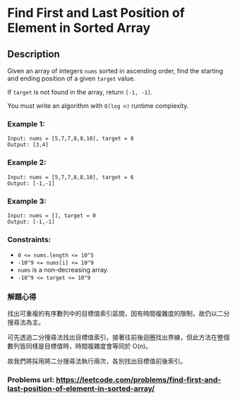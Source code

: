 # Find First and Last Position of Element in Sorted Array
## Description
Given an array of integers `nums` sorted in ascending order, find the starting and ending position of a given `target` value.

If `target` is not found in the array, return `[-1, -1]`.

You must write an algorithm with `O(log n)` runtime complexity.

### Example 1:
    Input: nums = [5,7,7,8,8,10], target = 8
    Output: [3,4]

### Example 2:
    Input: nums = [5,7,7,8,8,10], target = 6
    Output: [-1,-1]

### Example 3:
    Input: nums = [], target = 0
    Output: [-1,-1]

### Constraints:
* `0 <= nums.length <= 10^5`
* `-10^9 <= nums[i] <= 10^9`
* `nums` is a non-decreasing array.
* `-10^9 <= target <= 10^9`


### 解題心得
找出可重複的有序數列中的目標值索引區間，因有時間複雜度的限制，故仍以二分搜尋法為主。

可先透過二分搜尋法找出目標值索引，接著往前後迴圈找出界線，但此方法在整個數列皆同樣是目標值時，時間複雜度會等同於 O(n)。

故我們將採用將二分搜尋法執行兩次，各別找出目標值前後索引。

### Problems url: https://leetcode.com/problems/find-first-and-last-position-of-element-in-sorted-array/